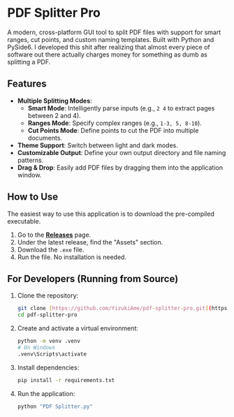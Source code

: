 # PDF Splitter Pro
A modern, cross-platform GUI tool to split PDF files with support for smart ranges, cut points, and custom naming templates. Built with Python and PySide6.
I developed this shit after realizing that almost every piece of software out there actually charges money for something as dumb as splitting a PDF.

## Features
-   **Multiple Splitting Modes**:
    -   **Smart Mode**: Intelligently parse inputs (e.g., `2 4` to extract pages between 2 and 4).
    -   **Ranges Mode**: Specify complex ranges (e.g., `1-3, 5, 8-10`).
    -   **Cut Points Mode**: Define points to cut the PDF into multiple documents.
-   **Theme Support**: Switch between light and dark modes.
-   **Customizable Output**: Define your own output directory and file naming patterns.
-   **Drag & Drop**: Easily add PDF files by dragging them into the application window.

## How to Use

The easiest way to use this application is to download the pre-compiled executable.
1.  Go to the [**Releases**](https://github.com/YizukiAme/pdf-splitter-pro/releases) page.
2.  Under the latest release, find the "Assets" section.
3.  Download the `.exe` file.
4.  Run the file. No installation is needed.

## For Developers (Running from Source)

1.  Clone the repository:
    ```bash
    git clone [https://github.com/YizukiAme/pdf-splitter-pro.git](https://github.com/YizukiAme/pdf-splitter-pro.git)
    cd pdf-splitter-pro
    ```
2.  Create and activate a virtual environment:
    ```bash
    python -m venv .venv
    # On Windows
    .venv\Scripts\activate
    ```
3.  Install dependencies:
    ```bash
    pip install -r requirements.txt
    ```
4.  Run the application:
    ```bash
    python "PDF Splitter.py"
    ```
